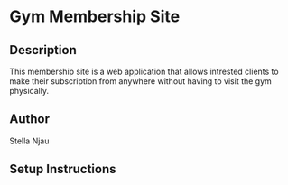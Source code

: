  # Gym Membership Site
 ## Description  
 This membership site is a web application that allows intrested clients to make their subscription from anywhere without having to visit the gym physically.  
 ## Author  
 Stella Njau  
 ## Setup Instructions  
